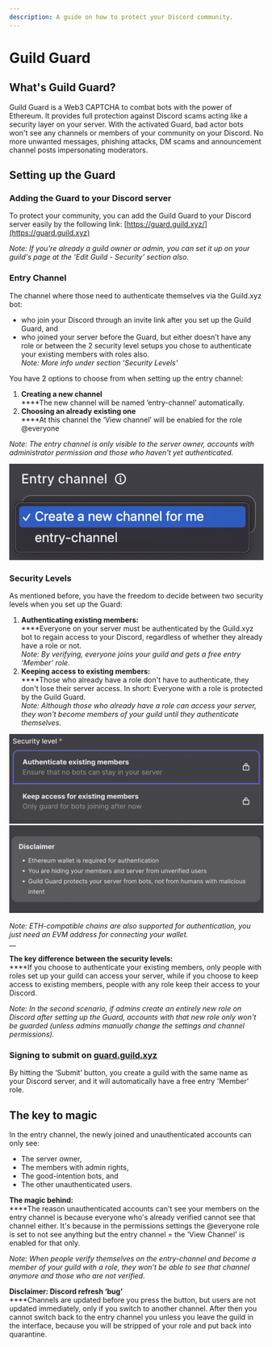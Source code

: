 ```yaml
---
description: A guide on how to protect your Discord community.
---
```


# Guild Guard

## What's Guild Guard?

Guild Guard is a Web3 CAPTCHA to combat bots with the power of Ethereum. It provides full protection against Discord scams acting like a security layer on your server. With the activated Guard, bad actor bots won't see any channels or members of your community on your Discord. No more unwanted messages, phishing attacks, DM scams and announcement channel posts impersonating moderators.

## Setting up the Guard

### Adding the Guard to your Discord server

To protect your community, you can add the Guild Guard to your Discord server easily by the following link: [https://guard.guild.xyz/](https://guard.guild.xyz)

_Note: If you're already a guild owner or admin, you can set it up on your guild's page at the ‘Edit Guild - Security’ section also._

### Entry Channel

The channel where those need to authenticate themselves via the Guild.xyz bot:

* who join your Discord through an invite link after you set up the Guild Guard, and
* who joined your server before the Guard, but either doesn’t have any role or between the 2 security level setups you chose to authenticate your existing members with roles also.\
  _Note: More info under section 'Security Levels'_

You have 2 options to choose from when setting up the entry channel:

1. **Creating a new channel**\
   ****The new channel will be named ‘entry-channel’ automatically.
2. **Choosing an already existing one**\
   ****At this channel the ‘View channel’ will be enabled for the role @everyone

_Note: The entry channel is only visible to the server owner, accounts with administrator permission and those who haven't yet authenticated._

__![](<.gitbook/assets/image (12).png>)__

### Security Levels

As mentioned before, you have the freedom to decide between two security levels when you set up the Guard:

1. **Authenticating existing members:**\
   ****Everyone on your server must be authenticated by the Guild.xyz bot to regain access to your Discord, regardless of whether they already have a role or not.\
   _Note: By verifying, everyone joins your guild and gets a free entry ‘Member’ role._
2. **Keeping access to existing members:**\
   ****Those who already have a role don't have to authenticate, they don't lose their server access. In short: Everyone with a role is protected by the Guild Guard.\
   _Note: Although those who already have a role can access your server, they won't become members of your guild until they authenticate themselves._

![](<.gitbook/assets/image (9).png>) ![](<.gitbook/assets/image (10).png>)

_Note: ETH-compatible chains are also supported for authentication, you just need an EVM address for connecting your wallet._\
__

**The key difference between the security levels:**\
****If you choose to authenticate your existing members, only people with roles set up your guild can access your server, while if you choose to keep access to existing members, people with any role keep their access to your Discord.

_Note: In the second scenario, if admins create an entirely new role on Discord after setting up the Guard, accounts with that new role only won't be guarded (unless admins manually change the settings and channel permissions)._

### Signing to submit on [guard.guild.xyz](https://guard.guild.xyz)

By hitting the ‘Submit’ button, you create a guild with the same name as your Discord server, and it will automatically have a free entry 'Member' role.

## The key to magic

In the entry channel, the newly joined and unauthenticated accounts can only see:

* The server owner,
* The members with admin rights,
* The good-intention bots, and
* The other unauthenticated users.

**The magic behind:**\
****The reason unauthenticated accounts can't see your members on the entry channel is because everyone who's already verified cannot see that channel either. It's because in the permissions settings the @everyone role is set to not see anything but the entry channel = the 'View Channel' is enabled for that only.

_Note: When people verify themselves on the entry-channel and become a member of your guild with a role, they won’t be able to see that channel anymore and those who are not verified._

**Disclaimer: Discord refresh ‘bug’**\
****Channels are updated before you press the button, but users are not updated immediately, only if you switch to another channel. After then you cannot switch back to the entry channel you unless you leave the guild in the interface, because you will be stripped of your role and put back into quarantine.
